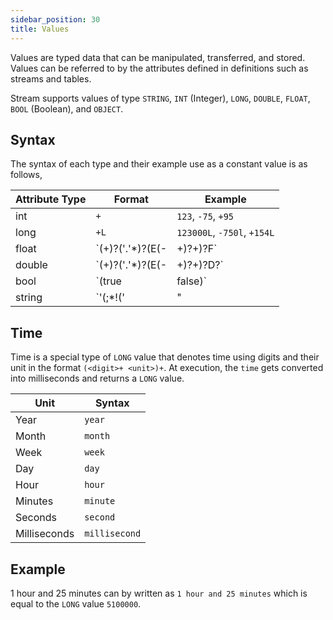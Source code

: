```yaml
---
sidebar_position: 30
title: Values
---
```


Values are typed data that can be manipulated, transferred, and stored. Values can be referred to by the attributes defined in definitions such as streams and tables.

Stream supports values of type `STRING`, `INT` (Integer), `LONG`, `DOUBLE`, `FLOAT`, `BOOL` (Boolean), and `OBJECT`.

## Syntax

The syntax of each type and their example use as a constant value is as follows,

| Attribute Type | Format     | Example        |
|----------------|----------|---------------------|
| int            | `+`        | `123`, `-75`, `+95`        |
| long           | `+L`       | `123000L`, `-750l`, `+154L`|
| float          | `(+)?('.'*)?(E(-|+)?+)?F`           | `123.0f`, `-75.0e-10F`,`+95.789f`                         |
| double         | `(+)?('.'*)?(E(-|+)?+)?D?`          | `123.0`,`123.0D`,`-75.0e-10D`,`+95.789d`                  |
| bool           | `(true|false)`       | `true`, `false`, `TRUE`, `FALSE`                          |
| string         | `'(;*!('|"|"""|))'` or  `"(;* !("|"""|))"` or `"""(;* !("""))"""`  | `'Any text.'`, `"Text with 'single' quotes."`, ```""" Text with 'single' quotes, "double" quotes, and new lines. """``` |

## Time

Time is a special type of `LONG` value that denotes time using digits and their unit in the format `(<digit>+ <unit>)+`. At execution, the `time` gets converted into milliseconds and returns a `LONG` value.

| Unit  | Syntax |
|------------|-----------------------------|
| Year | `year` | `years`|
| Month | `month` | `months`|
| Week | `week` | `weeks`  |
| Day | `day` | `days`|
| Hour | `hour` | `hours` |
| Minutes | `minute` | `minutes` | `min` |
| Seconds | `second` | `seconds` | `sec` |
| Milliseconds | `millisecond` | `milliseconds` |

## Example

1 hour and 25 minutes can by written as `1 hour and 25 minutes` which is equal to the `LONG` value `5100000`.
